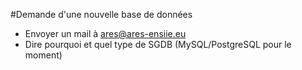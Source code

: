 #Demande d'une nouvelle base de données

 - Envoyer un mail à <ares@ares-ensiie.eu>
 - Dire pourquoi et quel type de SGDB (MySQL/PostgreSQL pour le moment)

